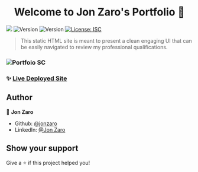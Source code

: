 <h1 align="center">Welcome to Jon Zaro's Portfolio 👋</h1>
<p>
<img src="https://img.shields.io/static/v1?label=Tested&message=PASS&color=green" />
  <img alt="Version" src="https://img.shields.io/badge/deployed-cyclic.sh-red.svg?cacheSeconds=2592000" />
    <img alt="Version" src="https://img.shields.io/badge/version-(1.0.01)-blue.svg?cacheSeconds=2592000" />

  <a href="#" target="_blank">
    <img alt="License: ISC" src="https://img.shields.io/badge/License-ISC-yellow.svg" />
  </a>
</p>

> This static HTML site is meant to present a clean engaging UI that can be easily navigated to review my professional qualifications. 


### ![Portfoio SC](https://user-images.githubusercontent.com/66086245/236332175-9be9c329-36a1-4b9c-91ad-b70f9c2bdc5c.jpeg)


### ✨ [Live Deployed Site](https://jonzaro.com)

## Author

👤 **Jon Zaro**

* Github: [@jonzaro](https://github.com/jonzaro)
* LinkedIn: [@Jon Zaro](https://linkedin.com/in/jonzaro)

## Show your support

Give a ⭐️ if this project helped you!

